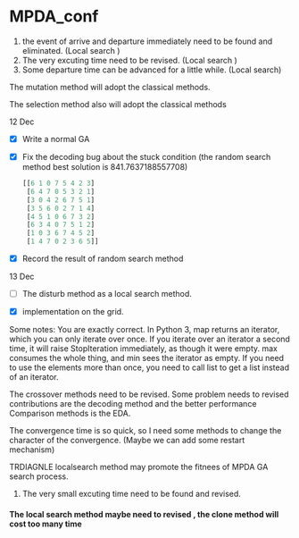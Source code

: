 # MPDA_conf

1. the event of arrive and departure immediately need to be found and eliminated. (Local search )
2. The very excuting time need to be revised. (Local search )
3. Some departure time can be advanced for a little while. (Local search)





The mutation method will adopt the classical methods.

The selection method also will adopt the classical methods







12 Dec 

- [x] Write a normal GA

- [x] Fix the decoding bug about the stuck condition (the random search method best solution is 841.7637188557708)

  ```python
  [[6 1 0 7 5 4 2 3]
   [6 4 7 0 5 3 2 1]
   [3 0 4 2 6 7 5 1]
   [3 5 6 0 2 7 1 4]
   [4 5 1 0 6 7 3 2]
   [6 3 4 0 7 5 1 2]
   [1 0 3 6 7 4 5 2]
   [1 4 7 0 2 3 6 5]]
  ```

- [x] Record the result of random search method

13 Dec

- [ ] The disturb method as a local search method.
- [x] implementation on the grid.



Some notes:
You are exactly correct. In Python 3, map returns an iterator, which you can only iterate over once. If you iterate over an iterator a second time, it will raise StopIteration immediately, as though it were empty. max consumes the whole thing, and min sees the iterator as empty. If you need to use the elements more than once, you need to call list to get a list instead of an iterator.




The crossover methods need to be revised.
Some problem needs to revised
contributions are the decoding method and the better performance
Comparison methods is the EDA.

The convergence time is so quick, so I need some methods to 
change the character of the convergence. (Maybe we can add some restart mechanism)

TRDIAGNLE localsearch method may promote the fitnees of MPDA GA search process.




1. The very small excuting time need to be found and revised.







#### The local search method maybe need to revised , the clone method will cost too many time 


